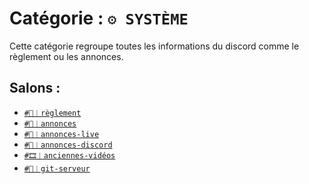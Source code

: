 # Catégorie : `⚙ SYSTÈME`
Cette catégorie regroupe toutes les informations du discord 
comme le règlement ou les annonces.

## Salons :
- [`#📖︱règlement`](1_règlement.md)
- [`#📢︱annonces`](2_annonces.md)
- [`#📢︱annonces-live`](3_annonces-live.md)
- [`#📢︱annonces-discord`](4_annonces-discord.md)
- [`#🎞︱anciennes-vidéos`](5_anciennes-vidéos.md)
- [`#📜︱git-serveur`](6_git-serveur.md)
